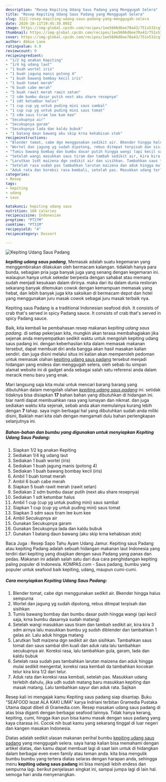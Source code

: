 ```yaml
---
description: "Resep Kepiting Udang Saus Padang yang Menggugah Selera"
title: "Resep Kepiting Udang Saus Padang yang Menggugah Selera"
slug: 3222-resep-kepiting-udang-saus-padang-yang-menggugah-selera
date: 2020-10-11T19:45:39.095Z
image: https://img-global.cpcdn.com/recipes/1ee5606d6ee70a43/751x532cq70/kepiting-udang-saus-padang-foto-resep-utama.jpg
thumbnail: https://img-global.cpcdn.com/recipes/1ee5606d6ee70a43/751x532cq70/kepiting-udang-saus-padang-foto-resep-utama.jpg
cover: https://img-global.cpcdn.com/recipes/1ee5606d6ee70a43/751x532cq70/kepiting-udang-saus-padang-foto-resep-utama.jpg
author: Abbie Lane
ratingvalue: 4.9
reviewcount: 9
recipeingredient:
- "1/2 kg anakan Kepiting"
- "1/4 kg udang laut"
- "1 buah wortel iris"
- "1 buah jagung manis potong 4"
- "1 buah bawang bombay kecil iris"
- "1 buah tomat merah"
- "6 buah cabe merah"
- "5 buah rawit merah rawit setan"
- "2 sdm bumbu dasar putih next aku share resepnya"
- "1 sdt ketumbar halus"
- "1 cup cup yg untuk puding mini saus sambal"
- "1 cup cup yg untuk puding mini saus tomat"
- "3 sdm saus tiram lee kum kee"
- "Secukupnya air"
- "Secukupnya garam"
- "Secukupnya lada dan kaldu bubuk"
- "1 batang daun bawang aku skip krna kehabisan stok"
recipeinstructions:
- "Blender tomat, cabe dgn menggunakan sedikit air. Bkender hingga halus sempurna"
- "Wortel dan jagung yg sudah dipotong, rebus ditmpat terpisah dan sisihkan"
- "Tumis bawang bombay dan bumbu dasar putih hingga wangi (api kecil saja, krna bumbu dasarnya sudah matang)"
- "Setelah wangi masukkan saus tiram dan tambah sedikit air, kira kira 3 sdm airnya lalu masukkan bumbu yg sudsh diblender dan tambahkan 1 gelas air. Lalu aduk hingga matang"
- "Larutkan 1sdt maizena dgn sedikit air dan sisihkan. Tambahkan saus tomat dan saus sambal dlm kuali dan aduk rata lalu tambahkan secukupnya air. Koreksi rasa, lalu tambahkan gula, garam, lada dan kaldu bubuk"
- "Setelah rasa sudah pas tambahkan larutan maizena dan aduk hingga mulai sedikit mengental, koreksi rasa kembali da tambahkan kocokan telur kira kira 1/2 dari telur."
- "Aduk rata dan koreksi rasa kembali, setelah pas. Masukkan udang terlebih dahulu, jika udh sudah matang baru masukkan kepiting dan masak matang. Lalu tambahkan sayur dan aduk rata. Sajikan"
categories:
- Resep
tags:
- kepiting
- udang
- saus

katakunci: kepiting udang saus 
nutrition: 168 calories
recipecuisine: Indonesian
preptime: "PT27M"
cooktime: "PT31M"
recipeyield: "4"
recipecategory: Dessert

---
```



![Kepiting Udang Saus Padang](https://img-global.cpcdn.com/recipes/1ee5606d6ee70a43/751x532cq70/kepiting-udang-saus-padang-foto-resep-utama.jpg)

<b><i>kepiting udang saus padang</i></b>, Memasak adalah suatu kegemaran yang menggembirakan dilakukan oleh bermacam kalangan. tidaklah hanya para bunda, sebagian pria juga banyak juga yang senang dengan kegemaran ini. walaupun hanya untuk sekedar berpesta dengan sahabat atau memang sudah menjadi kesukaan dalam dirinya. maka dari itu dalam dunia restoran sekarang banyak ditemukan cowok dengan kemampuan memasak yang hebat, dan lebih banyak juga kita saksikan di bermacam depot dan hotel yang menggunakan juru masak cowok sebagai juru masak terbaik nya.

Kepiting saus Padang is a traditional Indonesian seafood dish. It consists of crab that&#39;s served in spicy Padang sauce. It consists of crab that&#39;s served in spicy Padang sauce.

Baik, kita kembali ke pembahasan resep makanan <i>kepiting udang saus padang</i>. di setiap pekerjaan kita, mungkin akan terasa membahagiakan jika sejenak anda menyempatkan sedikit waktu untuk mengolah kepiting udang saus padang ini. dengan keberhasilan kita dalam memasak makanan tersebut, dapat membuat diri anda bangga akan hasil masakan kalian sendiri. dan juga disini melalui situs ini kalian akan memperoleh pedoman untuk memasak olahan <u>kepiting udang saus padang</u> tersebut menjadi hidangan yang endess dan menggugah selera, oleh sebab itu simpan alamat website ini di gadget anda sebagai salah satu referensi anda dalam meracik menu baru yang enak.


Mari langsung saja kita mulai untuk mencari barang barang yang dibutuhkan dalam mengolah olahan <u><i>kepiting udang saus padang</i></u> ini. setidak tidaknya bisa disiapkan <b>17</b> bahan bahan yang dibutuhkan di hidangan ini. biar nanti dapat membuahkan rasa yang lumayan dan nikmat. dan juga sediakan waktu kita sejenak, sebab anda akan memulainya kurang lebih dengan <b>7</b> tahap. saya ingin berbagai hal yang dibutuhkan sudah anda miliki disini, Baiklah mari kita olah dengan mengamati dulu bahan perlengkapan selanjutnya ini.

<!--inarticleads1-->

##### Bahan-bahan dan bumbu yang digunakan untuk menyiapkan Kepiting Udang Saus Padang:

1. Siapkan 1/2 kg anakan Kepiting
1. Sediakan 1/4 kg udang laut
1. Sediakan 1 buah wortel (iris)
1. Sediakan 1 buah jagung manis (potong 4)
1. Sediakan 1 buah bawang bombay kecil (iris)
1. Ambil 1 buah tomat merah
1. Ambil 6 buah cabe merah
1. Siapkan 5 buah rawit merah (rawit setan)
1. Sediakan 2 sdm bumbu dasar putih (next aku share resepnya)
1. Sediakan 1 sdt ketumbar halus
1. Ambil 1 cup (cup yg untuk puding mini) saus sambal
1. Siapkan 1 cup (cup yg untuk puding mini) saus tomat
1. Siapkan 3 sdm saus tiram lee kum kee
1. Ambil Secukupnya air
1. Gunakan Secukupnya garam
1. Gunakan Secukupnya lada dan kaldu bubuk
1. Gunakan 1 batang daun bawang (aku skip krna kehabisan stok)


Baca Juga : Resep Sapo Tahu Ayam Udang Jamur. Kepiting saus Padang atau kepiting Padang adalah sebuah hidangan makanan laut Indonesia yang terdiri dari kepiting yang disajikan dengan saus Padang yang panas dan pedas. Makanan ini adalah salah satu dari dua cara penghidangan kepiting paling populer di Indonesia. KOMPAS.com - Saus padang, bumbu yang populer untuk seafood baik kepiting, udang, maupun cumi-cumi. 

<!--inarticleads2-->

##### Cara menyiapkan Kepiting Udang Saus Padang:

1. Blender tomat, cabe dgn menggunakan sedikit air. Bkender hingga halus sempurna
1. Wortel dan jagung yg sudah dipotong, rebus ditmpat terpisah dan sisihkan
1. Tumis bawang bombay dan bumbu dasar putih hingga wangi (api kecil saja, krna bumbu dasarnya sudah matang)
1. Setelah wangi masukkan saus tiram dan tambah sedikit air, kira kira 3 sdm airnya lalu masukkan bumbu yg sudsh diblender dan tambahkan 1 gelas air. Lalu aduk hingga matang
1. Larutkan 1sdt maizena dgn sedikit air dan sisihkan. Tambahkan saus tomat dan saus sambal dlm kuali dan aduk rata lalu tambahkan secukupnya air. Koreksi rasa, lalu tambahkan gula, garam, lada dan kaldu bubuk
1. Setelah rasa sudah pas tambahkan larutan maizena dan aduk hingga mulai sedikit mengental, koreksi rasa kembali da tambahkan kocokan telur kira kira 1/2 dari telur.
1. Aduk rata dan koreksi rasa kembali, setelah pas. Masukkan udang terlebih dahulu, jika udh sudah matang baru masukkan kepiting dan masak matang. Lalu tambahkan sayur dan aduk rata. Sajikan


Resep kali ini mengajak kamu Kepiting saus padang siap disantap. Buku &#34;SEAFOOD lezat ALA KAKI LIMA&#34; karya Indriani terbitan Gramedia Pustaka Utama dapat dibeli di Gramedia.com. Resep masakan udang saus padang di atas bisa diganti dengan berbagai seafood lainnya. Tidak hanya kerang, kepiting, cumi, hingga ikan pun bisa kamu masak dengan saus padang yang kaya citarasa ini. Cocok nih buat kamu yang sekarang tinggal di luar negeri dan kangen masakan Indonesia. 

Diatas adalah sedikit ulasan makanan perihal bumbu <u>kepiting udang saus padang</u> yang menggugah selera. saya harap kalian bisa memahami dengan artikel diatas, dan kamu dapat membuat lagi di saat lain untuk di hidangkan dalam berbagai even even family atau teman anda. kita bisa mengulik bumbu bumbu yang tertera diatas selaras dengan harapan anda, sehingga menu <b>kepiting udang saus padang</b> ini bisa menjadi lebih endess dan sempurna lagi. berikut penjelasan singkat ini, sampai jumpa lagi di lain hal. semoga hari anda menyenangkan.
